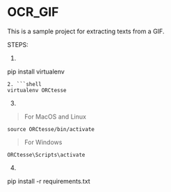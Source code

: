 # OCR_GIF
This is a sample project for extracting texts from a GIF.


STEPS: 

1. ```shell
pip install virtualenv
```
2. ```shell
virtualenv ORCtesse
```

3.
> For MacOS and Linux
 ```shell
source ORCtesse/bin/activate
```
> For Windows

```shell
ORCtesse\Scripts\activate
```

4. ```shell
pip install -r requirements.txt
```


